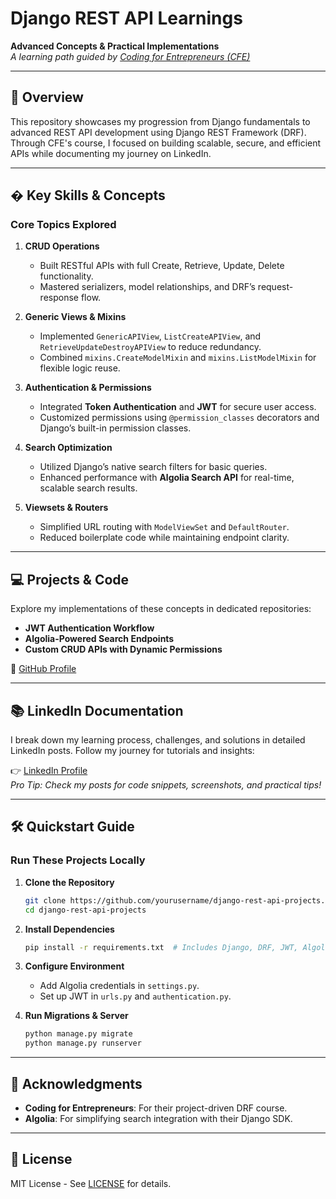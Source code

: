 # Django REST API Learnings  
**Advanced Concepts & Practical Implementations**  
*A learning path guided by [Coding for Entrepreneurs (CFE)](https://www.youtube.com/c/CodingForEntrepreneurs)*  

---

## 🚀 Overview  
This repository showcases my progression from Django fundamentals to advanced REST API development using Django REST Framework (DRF). Through CFE's course, I focused on building scalable, secure, and efficient APIs while documenting my journey on LinkedIn.  

---

## � Key Skills & Concepts  
### **Core Topics Explored**  
1. **CRUD Operations**  
   - Built RESTful APIs with full Create, Retrieve, Update, Delete functionality.  
   - Mastered serializers, model relationships, and DRF’s request-response flow.  

2. **Generic Views & Mixins**  
   - Implemented `GenericAPIView`, `ListCreateAPIView`, and `RetrieveUpdateDestroyAPIView` to reduce redundancy.  
   - Combined `mixins.CreateModelMixin` and `mixins.ListModelMixin` for flexible logic reuse.  

3. **Authentication & Permissions**  
   - Integrated **Token Authentication** and **JWT** for secure user access.  
   - Customized permissions using `@permission_classes` decorators and Django’s built-in permission classes.  

4. **Search Optimization**  
   - Utilized Django’s native search filters for basic queries.  
   - Enhanced performance with **Algolia Search API** for real-time, scalable search results.  

5. **Viewsets & Routers**  
   - Simplified URL routing with `ModelViewSet` and `DefaultRouter`.  
   - Reduced boilerplate code while maintaining endpoint clarity.  

---

## 💻 Projects & Code  
Explore my implementations of these concepts in dedicated repositories:  
- **JWT Authentication Workflow**  
- **Algolia-Powered Search Endpoints**  
- **Custom CRUD APIs with Dynamic Permissions**  

🔗 [GitHub Profile](https://github.com/yourusername)  

---

## 📚 LinkedIn Documentation  
I break down my learning process, challenges, and solutions in detailed LinkedIn posts. Follow my journey for tutorials and insights:  

👉 [LinkedIn Profile](https://www.linkedin.com/in/rishav-upadhaya)  
*Pro Tip: Check my posts for code snippets, screenshots, and practical tips!*  

---

## 🛠️ Quickstart Guide  
### Run These Projects Locally  
1. **Clone the Repository**  
   ```bash  
   git clone https://github.com/yourusername/django-rest-api-projects.git  
   cd django-rest-api-projects  
   ```  

2. **Install Dependencies**  
   ```bash  
   pip install -r requirements.txt  # Includes Django, DRF, JWT, Algolia  
   ```  

3. **Configure Environment**  
   - Add Algolia credentials in `settings.py`.  
   - Set up JWT in `urls.py` and `authentication.py`.  

4. **Run Migrations & Server**  
   ```bash  
   python manage.py migrate  
   python manage.py runserver  
   ```  

---

## 🙏 Acknowledgments  
- **Coding for Entrepreneurs**: For their project-driven DRF course.  
- **Algolia**: For simplifying search integration with their Django SDK.  

---

## 📜 License  
MIT License - See [LICENSE](LICENSE) for details.  

